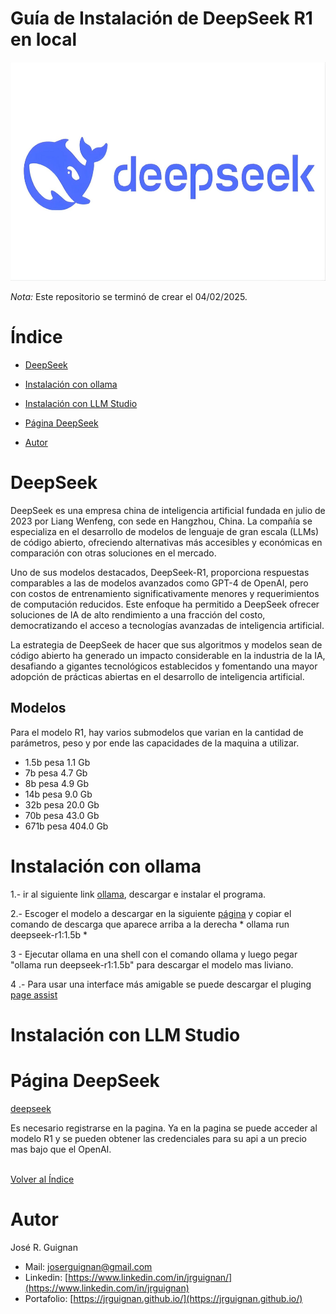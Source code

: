 # Guía de Instalación de DeepSeek R1 en local

<p align="center">
<img src="images/deepseek.jpeg"  height=350>
</p>

*Nota:* Este repositorio se terminó de crear el 04/02/2025.

# Índice

* [DeepSeek](#DeepSeek)

* [Instalación con ollama](#Instalación-con-ollama)

* [Instalación con LLM Studio](#Instalación-con-LLM-Studio) 

* [Página DeepSeek](#Página-DeepSeek) 


* [Autor](#Autor)


# DeepSeek

DeepSeek es una empresa china de inteligencia artificial fundada en julio de 2023 por Liang Wenfeng, con sede en Hangzhou, China. La compañía se especializa en el desarrollo de modelos de lenguaje de gran escala (LLMs) de código abierto, ofreciendo alternativas más accesibles y económicas en comparación con otras soluciones en el mercado.

Uno de sus modelos destacados, DeepSeek-R1, proporciona respuestas comparables a las de modelos avanzados como GPT-4 de OpenAI, pero con costos de entrenamiento significativamente menores y requerimientos de computación reducidos. Este enfoque ha permitido a DeepSeek ofrecer soluciones de IA de alto rendimiento a una fracción del costo, democratizando el acceso a tecnologías avanzadas de inteligencia artificial. 

La estrategia de DeepSeek de hacer que sus algoritmos y modelos sean de código abierto ha generado un impacto considerable en la industria de la IA, desafiando a gigantes tecnológicos establecidos y fomentando una mayor adopción de prácticas abiertas en el desarrollo de inteligencia artificial.


## Modelos

Para el modelo R1, hay varios submodelos que varian en la cantidad de parámetros, peso y por ende las capacidades de la maquina a utilizar.

* 1.5b pesa 1.1 Gb
* 7b   pesa 4.7 Gb
* 8b   pesa 4.9 Gb
* 14b  pesa 9.0 Gb
* 32b  pesa 20.0 Gb
* 70b  pesa 43.0 Gb
* 671b pesa 404.0 Gb


# Instalación con ollama

1.- ir al siguiente link [ollama](https://ollama.com/download/windows), descargar e instalar el programa. 

2.- Escoger el modelo a descargar en la siguiente [página](https://ollama.com/library/deepseek-r1:1.5b) y copiar el comando de descarga que aparece arriba a la derecha * ollama run deepseek-r1:1.5b * 

3 - Ejecutar ollama en una shell con el comando ollama y luego pegar "ollama run deepseek-r1:1.5b" para descargar el modelo mas liviano.

4 .- Para usar una interface más amigable se puede descargar el pluging [page assist](https://chromewebstore.google.com/detail/page-assist-a-web-ui-for/jfgfiigpkhlkbnfnbobbkinehhfdhndo?pli=1)

# Instalación con LLM Studio



# Página DeepSeek

[deepseek](https://www.deepseek.com/)

Es necesario registrarse en la pagina. Ya en la pagina se puede acceder al modelo R1 y se pueden obtener las credenciales para su api a un precio mas bajo que el OpenAI.





<br>[Volver al Índice](#Índice)

# Autor

José R. Guignan
- Mail: joserguignan@gmail.com
- Linkedin: [https://www.linkedin.com/in/jrguignan/](https://www.linkedin.com/in/jrguignan)
- Portafolio: [https://jrguignan.github.io/](https://jrguignan.github.io/)